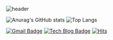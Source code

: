 ![header](https://capsule-render.vercel.app/api?type=waving&color=auto&height=200&section=header&text=Welcome!&fontSize=60)

![Anurag's GitHub stats](https://github-readme-stats.vercel.app/api?username=sjh9391985&&show_icons=true&theme=merko)
![Top Langs](https://github-readme-stats.vercel.app/api/top-langs/?username=sjh9391985&layout=compact&theme=merko)


[![Gmail Badge](https://img.shields.io/badge/Gmail-d14836?style=flat-square&logo=Gmail&logoColor=white&link=mailto:sjh9391985@gmail.com)](mailto:sjh9391985@gmail.com) [![Tech Blog Badge](http://img.shields.io/badge/-blog-yellow?style=flat-square&logo=&link=https://amind2020.tistory.com//)](https://gmta.tistory.com) [![Hits](https://hits.seeyoufarm.com/api/count/incr/badge.svg?url=https%3A%2F%2Fgithub.com%2Fsjh9391985%2Fhit-counter&count_bg=%239E0330&title_bg=%23070707&icon=&icon_color=%23E7E7E7&title=hits&edge_flat=false)](https://hits.seeyoufarm.com)
